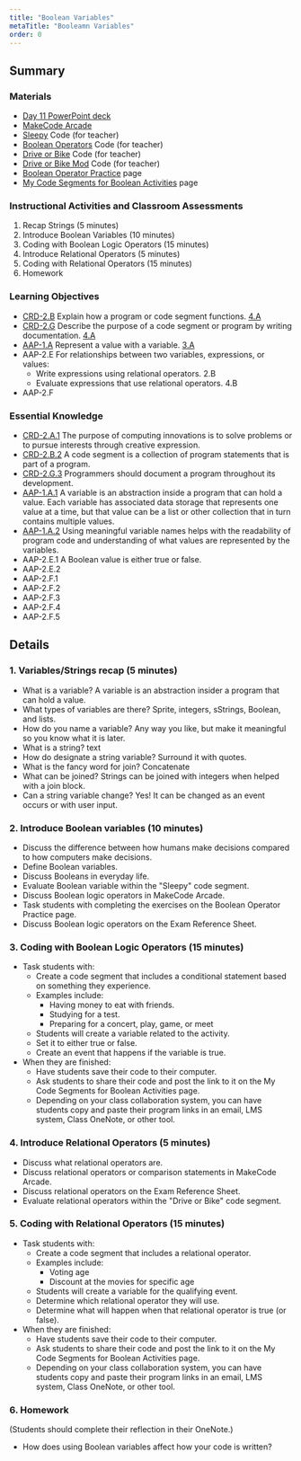 ```yaml
---
title: "Boolean Variables"
metaTitle: "Booleamn Variables"
order: 0
---
```


## Summary

### Materials  

* [Day 11 PowerPoint deck](https://1drv.ms/w/s!AqsgsTyHBmRBkFMwa0TYPZCVkUUh?e=MEfi8a)
* [MakeCode Arcade](https://arcade.makecode.com)
* [Sleepy](https://arcade.makecode.com/36097-58616-34347-29653) Code (for teacher)
* [Boolean Operators](https://arcade.makecode.com/57551-12513-04910-43977) Code (for teacher)
* [Drive or Bike](https://arcade.makecode.com/13918-34640-72259-96223) Code (for teacher)
* [Drive or Bike Mod](https://arcade.makecode.com/43415-56110-88445-09956) Code (for teacher)
* [Boolean Operator Practice](/unit-3/day-11/boolean-operator-practice) page
* [My Code Segments for Boolean Activities](/unit-3/day-11/my-code-segments) page

### Instructional Activities and Classroom Assessments 

1. Recap Strings (5 minutes)
2. Introduce Boolean Variables (10 minutes)
3. Coding with Boolean Logic Operators (15 minutes)
4. Introduce Relational Operators (5 minutes)
5. Coding with Relational Operators (15 minutes)
6. Homework 

### Learning Objectives

* [CRD-2.B](https://apcentral.collegeboard.org/pdf/ap-computer-science-principles-course-and-exam-description.pdf#page=41) Explain how a program or code segment functions. [4.A](https://apcentral.collegeboard.org/pdf/ap-computer-science-principles-course-and-exam-description.pdf#page=23)
* [CRD-2.G](https://apcentral.collegeboard.org/pdf/ap-computer-science-principles-course-and-exam-description.pdf#page=45) Describe the purpose of a code segment or program by writing documentation. [4.A](https://apcentral.collegeboard.org/pdf/ap-computer-science-principles-course-and-exam-description.pdf#page=23)
* [AAP-1.A](https://apcentral.collegeboard.org/pdf/ap-computer-science-principles-course-and-exam-description.pdf?course=ap-computer-science-principles#page=70) Represent a value with a variable. [3.A](https://apcentral.collegeboard.org/pdf/ap-computer-science-principles-course-and-exam-description.pdf#page=23)
* AAP-2.E For relationships between two variables, expressions, or values:
    * Write expressions using relational operators. 2.B
    * Evaluate expressions that use relational operators. 4.B
* AAP-2.F

### Essential Knowledge 

* [CRD-2.A.1](https://apcentral.collegeboard.org/pdf/ap-computer-science-principles-course-and-exam-description.pdf#page=41) The purpose of computing innovations is to solve problems or to pursue interests through creative expression.
* [CRD-2.B.2](https://apcentral.collegeboard.org/pdf/ap-computer-science-principles-course-and-exam-description.pdf#page=41) A code segment is a collection of program statements that is part of a program. 
* [CRD-2.G.3](https://apcentral.collegeboard.org/pdf/ap-computer-science-principles-course-and-exam-description.pdf#page=45) Programmers should document a program throughout its development.
* [AAP-1.A.1](https://apcentral.collegeboard.org/pdf/ap-computer-science-principles-course-and-exam-description.pdf?course=ap-computer-science-principles#page=70) A variable is an abstraction inside a program that can hold a value. Each variable has associated data storage that represents one value at a time, but that value can be a list or other collection that in turn contains multiple values.
* [AAP-1.A.2](https://apcentral.collegeboard.org/pdf/ap-computer-science-principles-course-and-exam-description.pdf?course=ap-computer-science-principles#page=70) Using meaningful variable names helps with the readability of program code and understanding of what values are represented by the variables.
* AAP-2.E.1 A Boolean value is either true or false.
* AAP-2.E.2
* AAP-2.F.1
* AAP-2.F.2
* AAP-2.F.3
* AAP-2.F.4
* AAP-2.F.5

## Details

### 1. Variables/Strings recap (5 minutes)

* What is a variable? A variable is an abstraction insider a program that can hold a value.
* What types of variables are there? Sprite, integers, sStrings, Boolean, and lists.
* How do you name a variable? Any way you like, but make it meaningful so you know what it is later.
* What is a string? text
* How do designate a string variable? Surround it with quotes.
* What is the fancy word for join? Concatenate
* What can be joined? Strings can be joined with integers when helped with a join block.
* Can a string variable change? Yes! It can be changed as an event occurs or with user input.

### 2. Introduce Boolean variables (10 minutes)

* Discuss the difference between how humans make decisions compared to how computers make decisions.
* Define Boolean variables.
* Discuss Booleans in everyday life.
* Evaluate Boolean variable within the "Sleepy" code segment.
* Discuss Boolean logic operators in MakeCode Arcade.
* Task students with completing the exercises on the Boolean Operator Practice page.
* Discuss Boolean logic operators on the Exam Reference Sheet.

### 3. Coding with Boolean Logic Operators (15 minutes) 

* Task students with:
    * Create a code segment that includes a conditional statement based on something they experience.
    * Examples include:
        * Having money to eat with friends.
        * Studying for a test.
        * Preparing for a concert, play, game, or meet
    * Students will create a variable related to the activity.
    * Set it to either true or false. 
    * Create an event that happens if the variable is true.
* When they are finished: 
    * Have students save their code to their computer.
    * Ask students to share their code and post the link to it on the My Code Segments for Boolean Activities page. 
    * Depending on your class collaboration system, you can have students copy and paste their program links in an email, LMS system, Class OneNote, or other tool.

### 4. Introduce Relational Operators (5 minutes)

* Discuss what relational operators are.
* Discuss relational operators or comparison statements in MakeCode Arcade.
* Discuss relational operators on the Exam Reference Sheet.
* Evaluate relational operators within the "Drive or Bike" code segment.

### 5. Coding with Relational Operators (15 minutes)

* Task students with:
    * Create a code segment that includes a relational operator.
    * Examples include:
        * Voting age
        * Discount at the movies for specific age
    * Students will create a variable for the qualifying event.
    * Determine which relational operator they will use.
    * Determine what will happen when that relational operator is true (or false).
* When they are finished:
    * Have students save their code to their computer.
    * Ask students to share their code and post the link to it on the My Code Segments for Boolean Activities page. 
    * Depending on your class collaboration system, you can have students copy and paste their program links in an email, LMS system, Class OneNote, or other tool.

### 6. Homework 

(Students should complete their reflection in their OneNote.)
* How does using Boolean variables affect how your code is written?